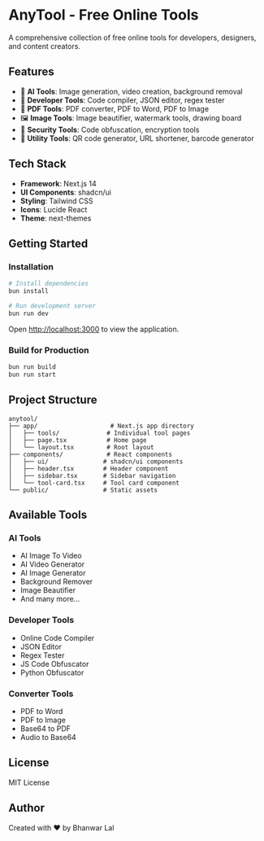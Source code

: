 # AnyTool - Free Online Tools

A comprehensive collection of free online tools for developers, designers, and content creators.

## Features

- 🎨 **AI Tools**: Image generation, video creation, background removal
- 🔧 **Developer Tools**: Code compiler, JSON editor, regex tester
- 📄 **PDF Tools**: PDF converter, PDF to Word, PDF to Image
- 🖼️ **Image Tools**: Image beautifier, watermark tools, drawing board
- 🔐 **Security Tools**: Code obfuscation, encryption tools
- 📱 **Utility Tools**: QR code generator, URL shortener, barcode generator

## Tech Stack

- **Framework**: Next.js 14
- **UI Components**: shadcn/ui
- **Styling**: Tailwind CSS
- **Icons**: Lucide React
- **Theme**: next-themes

## Getting Started

### Installation

```bash
# Install dependencies
bun install

# Run development server
bun run dev
```

Open [http://localhost:3000](http://localhost:3000) to view the application.

### Build for Production

```bash
bun run build
bun run start
```

## Project Structure

```
anytool/
├── app/                    # Next.js app directory
│   ├── tools/             # Individual tool pages
│   ├── page.tsx           # Home page
│   └── layout.tsx         # Root layout
├── components/            # React components
│   ├── ui/               # shadcn/ui components
│   ├── header.tsx        # Header component
│   ├── sidebar.tsx       # Sidebar navigation
│   └── tool-card.tsx     # Tool card component
└── public/               # Static assets
```

## Available Tools

### AI Tools
- AI Image To Video
- AI Video Generator
- AI Image Generator
- Background Remover
- Image Beautifier
- And many more...

### Developer Tools
- Online Code Compiler
- JSON Editor
- Regex Tester
- JS Code Obfuscator
- Python Obfuscator

### Converter Tools
- PDF to Word
- PDF to Image
- Base64 to PDF
- Audio to Base64

## License

MIT License

## Author

Created with ❤️ by Bhanwar Lal
